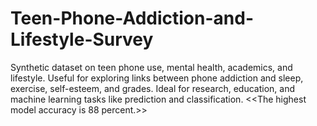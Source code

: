 # Teen-Phone-Addiction-and-Lifestyle-Survey
Synthetic dataset on teen phone use, mental health, academics, and lifestyle. Useful for exploring links between phone addiction and sleep, exercise, self-esteem, and grades. Ideal for research, education, and machine learning tasks like prediction and classification.
<<The highest model accuracy is 88 percent.>>

